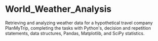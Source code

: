 # World_Weather_Analysis
Retrieving and analyzing weather data for a hypothetical travel company PlanMyTrip, completing the tasks with Python's, decision and repetition statements, data structures, Pandas, Matplotlib, and SciPy statistics.
